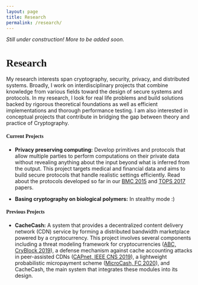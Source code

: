 ```yaml
---
layout: page
title: Research
permalink: /research/
---
```


*Still under construction! More to be added soon.*


<h1 style="font-family: 'Comic Sans MS'">Research</h1>

My research interests span cryptography, security, privacy, and distributed systems. Broadly, I work on interdisciplinary projects that combine knowledge from various fields toward the design of secure systems and protocols. In my research, I look for real life problems and build solutions backed by rigorous theoretical foundations as well as efficient implementations and thorough performance testing. I am also interested in conceptual projects that contribute in bridging the gap between theory and practice of Cryptography. 


<h4 style="font-family: 'Comic Sans MS'">Current Projects</h4>
    
* **Privacy preserving computing:** Develop primitives and protocols that allow multiple parties to perform computations on their private data without revealing anything about the input beyond what is inferred from the output. This project targets medical and financial data and aims to build secure protocols that handle realistic settings efficiently. Read about the protocols developed so far in our [BMC 2015](https://bmcmedinformdecismak.biomedcentral.com/articles/10.1186/1472-6947-15-S5-S4) and [TOPS 2017](https://dl.acm.org/citation.cfm?id=3154600) papers.
      

* **Basing cryptography on biological polymers:** In stealthy mode :)


<h4 style="font-family: 'Comic Sans MS'">Previous Projects</h4>

* **CacheCash:** A system that provides a decentralized content delivery network (CDN) service by forming a distributed bandwidth marketplace powered by a cryptocurrency. This project involves several components including a threat modeling framework for cryptocurrencies ([ABC, CryBlock 2019](https://ieeexplore.ieee.org/document/8845101)), a defense mechanism against cache accounting attacks in peer-assisted CDNs ([CAPnet, IEEE CNS 2019](https://ieeexplore.ieee.org/document/8802825)), a lightweight probabilistic micropayment scheme ([MicroCash, FC 2020](https://fc20.ifca.ai/preproceedings/38.pdf)), and CacheCash, the main system that integrates these modules into its design.
